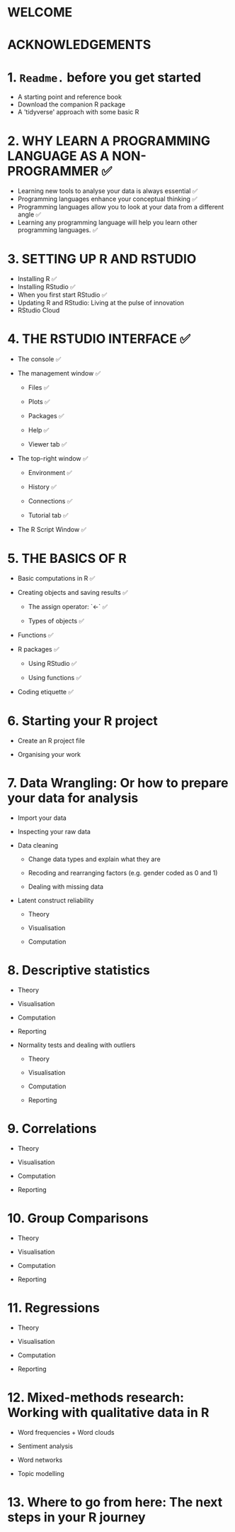 # WELCOME

# ACKNOWLEDGEMENTS

# 1. `Readme.` before you get started

-   A starting point and reference book
-   Download the companion R package
-   A 'tidyverse' approach with some basic R

# 2. WHY LEARN A PROGRAMMING LANGUAGE AS A NON-PROGRAMMER ✅

-   Learning new tools to analyse your data is always essential ✅
-   Programming languages enhance your conceptual thinking ✅
-   Programming languages allow you to look at your data from a different angle ✅
-   Learning any programming language will help you learn other programming languages. ✅

# 3. SETTING UP R AND RSTUDIO

-   Installing R ✅
-   Installing RStudio ✅
-   When you first start RStudio ✅
-   Updating R and RStudio: Living at the pulse of innovation
-   RStudio Cloud

# 4. THE RSTUDIO INTERFACE ✅

-   The console ✅

-   The management window ✅

    -   Files ✅

    -   Plots ✅

    -   Packages ✅

    -   Help ✅

    -   Viewer tab ✅

-   The top-right window ✅

    -   Environment ✅

    -   History ✅

    -   Connections ✅

    -   Tutorial tab ✅

-   The R Script Window ✅

# 5. THE BASICS OF R

-   Basic computations in R ✅

-   Creating objects and saving results ✅

    -   The assign operator: \`\<-\` ✅

    -   Types of objects ✅

-   Functions ✅

-   R packages ✅

    -   Using RStudio ✅

    -   Using functions ✅

-   Coding etiquette ✅

# 6. Starting your R project

-   Create an R project file

-   Organising your work

# 7. Data Wrangling: Or how to prepare your data for analysis

-   Import your data

-   Inspecting your raw data

-   Data cleaning

    -   Change data types and explain what they are

    -   Recoding and rearranging factors (e.g. gender coded as 0 and 1)

    -   Dealing with missing data

-   Latent construct reliability

    -   Theory

    -   Visualisation

    -   Computation

# 8. Descriptive statistics

-   Theory

-   Visualisation

-   Computation

-   Reporting

-   Normality tests and dealing with outliers

    -   Theory

    -   Visualisation

    -   Computation

    -   Reporting

# 9. Correlations

-   Theory

-   Visualisation

-   Computation

-   Reporting

# 10. Group Comparisons

-   Theory

-   Visualisation

-   Computation

-   Reporting

# 11. Regressions

-   Theory

-   Visualisation

-   Computation

-   Reporting

# 12. Mixed-methods research: Working with qualitative data in R

-   Word frequencies + Word clouds

-   Sentiment analysis

-   Word networks

-   Topic modelling

# 13. Where to go from here: The next steps in your R journey
